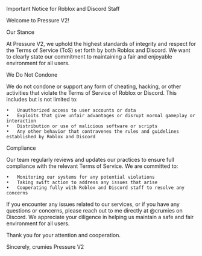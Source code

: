 Important Notice for Roblox and Discord Staff

Welcome to Pressure V2!

Our Stance

At Pressure V2, we uphold the highest standards of integrity and respect for the Terms of Service (ToS) set forth by both Roblox and Discord. We want to clearly state our commitment to maintaining a fair and enjoyable environment for all users.

We Do Not Condone

We do not condone or support any form of cheating, hacking, or other activities that violate the Terms of Service of Roblox or Discord. This includes but is not limited to:

	•	Unauthorized access to user accounts or data
	•	Exploits that give unfair advantages or disrupt normal gameplay or interaction
	•	Distribution or use of malicious software or scripts
	•	Any other behavior that contravenes the rules and guidelines established by Roblox and Discord

Compliance

Our team regularly reviews and updates our practices to ensure full compliance with the relevant Terms of Service. We are committed to:

	•	Monitoring our systems for any potential violations
	•	Taking swift action to address any issues that arise
	•	Cooperating fully with Roblox and Discord staff to resolve any concerns

If you encounter any issues related to our services, or if you have any questions or concerns, please reach out to me directly at @crumies on Discord. We appreciate your diligence in helping us maintain a safe and fair environment for all users.

Thank you for your attention and cooperation.

Sincerely,
crumies
Pressure V2

